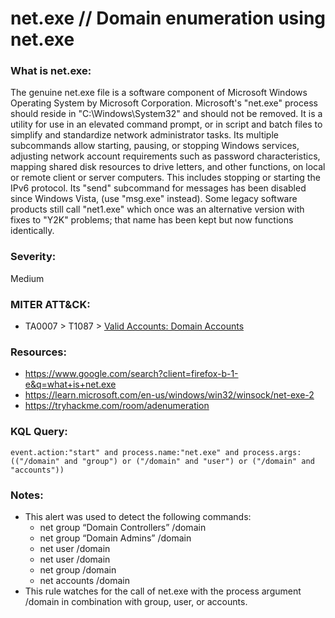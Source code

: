 # net.exe // Domain enumeration using net.exe

### What is net.exe:
The genuine net.exe file is a software component of Microsoft Windows Operating System by Microsoft Corporation.
Microsoft's "net.exe" process should reside in "C:\Windows\System32" and should not be removed. It is a utility for use in an elevated command prompt, or in script and batch files to simplify and standardize network administrator tasks. Its multiple subcommands allow starting, pausing, or stopping Windows services, adjusting network account requirements such as password characteristics, mapping shared disk resources to drive letters, and other functions, on local or remote client or server computers. This includes stopping or starting the IPv6 protocol. Its "send" subcommand for messages has been disabled since Windows Vista, (use "msg.exe" instead). Some legacy software products still call "net1.exe" which once was an alternative version with fixes to "Y2K" problems; that name has been kept but now functions identically.

### Severity:
Medium

### MITER ATT&CK:
- TA0007 > T1087 > [Valid Accounts: Domain Accounts](https://attack.mitre.org/techniques/T1078/002/)

### Resources:
- https://www.google.com/search?client=firefox-b-1-e&q=what+is+net.exe
- https://learn.microsoft.com/en-us/windows/win32/winsock/net-exe-2
- https://tryhackme.com/room/adenumeration

### KQL Query:
```
event.action:"start" and process.name:"net.exe" and process.args:(("/domain" and "group") or ("/domain" and "user") or ("/domain" and "accounts"))
```

### Notes:
- This alert was used to detect the following commands:
    - net group “Domain Controllers” /domain
    - net group “Domain Admins” /domain
    - net user /domain <username>
    - net user /domain
    - net group /domain
    - net accounts /domain
- This rule watches for the call of net.exe with the process argument /domain in combination with group, user, or accounts.

